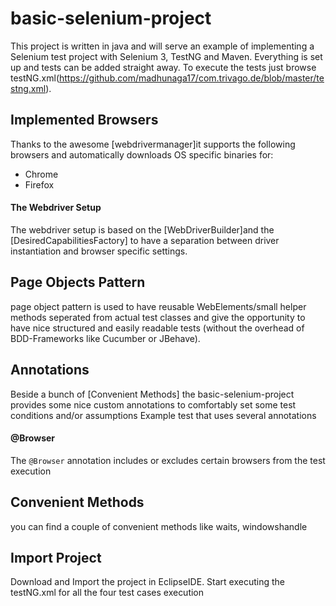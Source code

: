 # basic-selenium-project
This project is written in java and will serve an example of implementing a Selenium test project with Selenium 3, TestNG and Maven.
Everything is set up and tests can be added straight away.
To execute the tests just browse testNG.xml(https://github.com/madhunaga17/com.trivago.de/blob/master/testng.xml).

## Implemented Browsers
Thanks to the awesome [webdrivermanager]it supports the following browsers and automatically downloads OS specific binaries for:
* Chrome
* Firefox

#### The Webdriver Setup
The webdriver setup is based on the [WebDriverBuilder]and the [DesiredCapabilitiesFactory]
to have a separation between driver instantiation and browser specific settings.

## Page Objects Pattern
page object pattern is used to have reusable WebElements/small helper methods seperated from actual test classes and give the opportunity to have nice structured and easily readable tests (without the overhead of BDD-Frameworks like Cucumber or JBehave).

## Annotations
Beside a bunch of [Convenient Methods] the basic-selenium-project provides some nice custom annotations to comfortably set some test conditions and/or assumptions
Example test that uses several annotations

#### @Browser
The `@Browser` annotation includes or excludes certain browsers from the test execution


## Convenient Methods
you can find a couple of convenient methods like waits, windowshandle

## Import Project
Download and Import the project in EclipseIDE. Start executing the testNG.xml for all the four test cases execution
